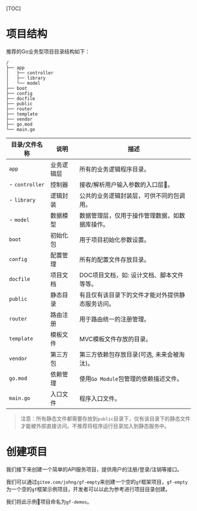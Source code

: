 [TOC]

# 项目结构
推荐的Go业务型项目目录结构如下：
```
/
├── app
│   ├── controller
│   ├── library
│   └── model
├── boot
├── config
├── docfile
├── public
├── router
├── template
├── vendor
├── go.mod
└── main.go
```
|目录/文件名称   | 说明 | 描述
|---|---|---
|`app`           | 业务逻辑层 | 所有的业务逻辑程序目录。
| - `controller` | 控制器    | 接收/解析用户输入参数的入口层。
| - `library`    | 逻辑封装   | 公共的业务逻辑封装层，可供不同的包调用。
| - `model`      | 数据模型   | 数据管理层，仅用于操作管理数据，如数据库操作。
|`boot`          | 初始化包   | 用于项目初始化参数设置。
|`config`        | 配置管理   | 所有的配置文件存放目录。
|`docfile`       | 项目文档   | DOC项目文档，如: 设计文档、脚本文件等等。
|`public`        | 静态目录   | 有且仅有该目录下的文件才能对外提供静态服务访问。
|`router`        | 路由注册   | 用于路由统一的注册管理。
|`template`      | 模板文件   | MVC模板文件存放的目录。
|`vendor`        | 第三方包   | 第三方依赖包存放目录(可选, 未来会被淘汰)。
|`go.mod`        | 依赖管理   | 使用`Go Module`包管理的依赖描述文件。
|`main.go`       | 入口文件   | 程序入口文件。

> 注意：所有静态文件都需要存放到`public`目录下，仅有该目录下的静态文件才能被外部直接访问。不推荐将程序运行目录加入到静态服务中。

# 创建项目

我们接下来创建一个简单的API服务项目，提供用户的注册/登录/注销等接口。

我们可以通过`gitee.com/johng/gf-empty`来创建一个空的`gf`框架项目，`gf-empty`为一个空的`gf`框架示例项目，开发者可以以此为参考进行项目目录创建。

我们将此示例项目命名为`gf-demos`。










